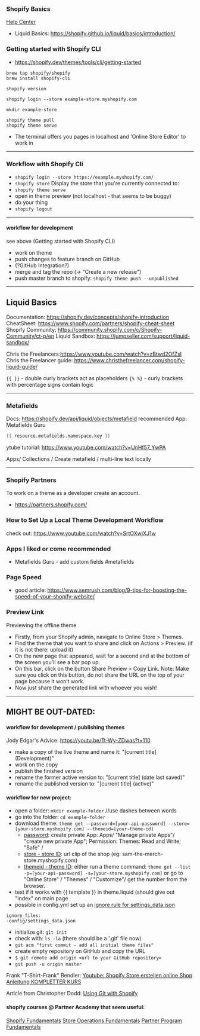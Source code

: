 ### Shopify Basics
[Help Center](https://help.shopify.com/en)
- Liquid Basics: https://shopify.github.io/liquid/basics/introduction/


### Getting started with Shopify CLI
- https://shopify.dev/themes/tools/cli/getting-started

```
brew tap shopify/shopify
brew install shopify-cli

shopify version

shopify login --store example-store.myshopify.com

mkdir example-store

shopify theme pull
shopify theme serve
```
- The terminal offers you pages in localhost and 'Online Store Editor' to work in
___


### Workflow with Shopify Cli

- `shopify login --store https://example.myshopify.com/`
- `shopify store` Display the store that you're currently connected to:
- `shopify theme serve`
- open in theme preview (not localhost - that seems to be buggy)
- do your thing
- `shopify logout`
___


#### workflow for development 
see above (Getting started with Shopify CLI)
- work on theme
- push changes to feature branch on GitHub
- (?GitHub Integration?)
- merge and tag the repo (-> "Create a new release")
- push master branch to shopify: `shopify theme push --unpublished`
___


## Liquid Basics
Documentation: https://shopify.dev/concepts/shopify-introduction
CheatSheet: https://www.shopify.com/partners/shopify-cheat-sheet
Shopify Community: https://community.shopify.com/c/Shopify-Community/ct-p/en
Liquid Sandbox: https://jumpseller.com/support/liquid-sandbox/

Chris the Freelancers:https://www.youtube.com/watch?v=zBtwd2OfZsI 
Chris the Freelancer guide: https://www.christhefreelancer.com/shopify-liquid-guide/

`{{ }}` - double curly brackets act as placeholders
`{% %}` - curly brackets with percentage signs contain logic
___


### Metafields
Docs: https://shopify.dev/api/liquid/objects/metafield
recommended App: Metafields Guru
```s
{{ resource.metafields.namespace.key }}
```
ytube tutorial: https://www.youtube.com/watch?v=UnHf57_YwPA

Apps/ Collections / Create metafield / multi-line text
locally
___


### Shopify Partners
To work on a theme as a developer create an account.
- https://partners.shopify.com/


### How to Set Up a Local Theme Development Workflow
check out: https://www.youtube.com/watch?v=SrtOXwjXJ1w


### Apps I liked or come recommended
- Metafields Guru - add custom fields #metafields


### Page Speed
- good article: https://www.semrush.com/blog/9-tips-for-boosting-the-speed-of-your-shopify-website/


### Preview Link
Previewing the offline theme
- Firstly, from your Shopify admin, navigate to Online Store > Themes.
- Find the theme that you want to share and click on Actions > Preview. (if it is not there: upload it)
- On the new page that appeared, wait for a second and at the bottom of the screen you’ll see a bar pop up.
- On this bar, click on the button Share Preview > Copy Link.
  Note: Make sure you click on this button, do not share the URL on the top of your page because it won’t work.
- Now just share the generated link with whoever you wish!
___


## MIGHT BE OUT-DATED:
#### workflow for development / publishing themes
Jody Edgar's Advice: https://youtu.be/Tt-Wy-ZDwas?t=110
- make a copy of the live theme and name it: "[current title] (Development)"
- work on the copy
- publish the finished version
- rename the former active version to: "[current title] (date last saved)"
- rename the published version to: "[current title] (active)"

#### workflow for new project:
- open a folder: `mkdir example-folder` //use dashes between words
- go into the folder: `cd example-folder`
- download theme: `theme get --password=[your-api-password] --store=[your-store.myshopify.com] --themeid=[your-theme-id]`
  - [password](https://youtu.be/SrtOXwjXJ1w?t=426): create private App: Apps/ "Manage private Apps"/ "create new private App"; Permission: Themes: Read and Write; "Safe" / 
  - [store - store ID](https://youtu.be/SrtOXwjXJ1w?t=588): url clip of the shop (eg: sam-the-merch-store.myshopify.com)  
  - [themeid - theme ID](https://youtu.be/SrtOXwjXJ1w?t=618): either run a theme command: `theme get --list -p=[your-api-password] -s=[your-store.myshopify.com]` or go to "Online Store" / "Themes" / "Customize"/ get the number from the browser.
- test if it works with {{ template }} in theme.liquid (should give out "index" on main page
- possible in config.yml set up an [ignore rule for settings_data.json](https://youtu.be/SrtOXwjXJ1w?t=1314)
````
ignore_files:
-config/settings_data.json
````

- initialize git: `git init`
- check with: `ls -la` (there should be a '.git' file now)
- `git acm "first commit - add all initial theme files"`
- create empty repository on GitHub and copy the URL
- `$ git remote add origin <url to your GitHub repository>`
- `git push -u origin master`



Frank "T-Shirt-Frank" Bendler: [Youtube: Shopify Store erstellen online Shop Anleitung KOMPLETTER KURS](https://www.youtube.com/watch?v=Yr4zUlbmwuw)

Article from Christopher Dodd: [Using Git with Shopify](https://christopherdodd.com/git-with-shopify/)


#### shopify courses @ **Partner Academy** that seem useful:
[Shopify Fundamentals](https://partner-training.shopify.com/outline/iihbx9ym/cover)
[Store Operations Fundamentals](https://partner-training.shopify.com/outline/25unidim/cover)
[Partner Program Fundamentals](https://partner-training.shopify.com/outline/bm3o7mou/cover)